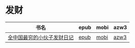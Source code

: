 # 发财

| 书名 | epub | mobi | azw3 |
| --- | --- | --- | --- |
| [全中国最穷的小伙子发财日记](http://ct.dalanmei.com/f/31084289-571787697-e9bd4b) | [epub](http://ct.dalanmei.com/f/31084289-571787697-e9bd4b) | [mobi](http://ct.dalanmei.com/f/31084289-571454520-430d96) | [azw3](http://ct.dalanmei.com/f/31084289-571888184-760e7d) |
